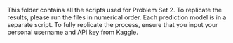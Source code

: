 This folder contains all the scripts used for Problem Set 2. To replicate the results, please run the files in numerical order. Each prediction model is in a separate script. To fully replicate the process, ensure that you input your personal username and API key from Kaggle.
